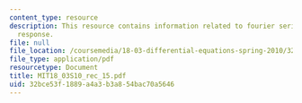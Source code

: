 ```yaml
---
content_type: resource
description: This resource contains information related to fourier series and harmonic
  response.
file: null
file_location: /coursemedia/18-03-differential-equations-spring-2010/32bce53f1889a4a3b3a854bac70a5646_MIT18_03S10_rec_15.pdf
file_type: application/pdf
resourcetype: Document
title: MIT18_03S10_rec_15.pdf
uid: 32bce53f-1889-a4a3-b3a8-54bac70a5646
---
```

